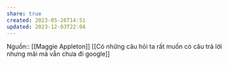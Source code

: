 ```yaml
---
share: true
created: 2023-05-26T14:51
updated: 2023-12-03T22:04
---
```

Nguồn:: [[Maggie Appleton]]
[[Có những câu hỏi ta rất muốn có câu trả lời nhưng mãi mà vẫn chưa đi google]]

